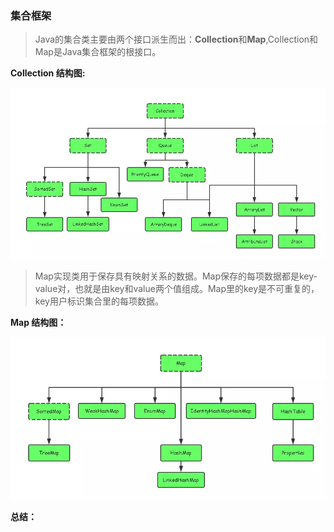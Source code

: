 ### 集合框架

> Java的集合类主要由两个接口派生而出：**Collection**和**Map**,Collection和Map是Java集合框架的根接口。

**Collection 结构图:**

![](/assets/collection.webp) 

> Map实现类用于保存具有映射关系的数据。Map保存的每项数据都是key-value对，也就是由key和value两个值组成。Map里的key是不可重复的，key用户标识集合里的每项数据。

**Map 结构图：**

![](/assets/map.webp)

**总结：**












